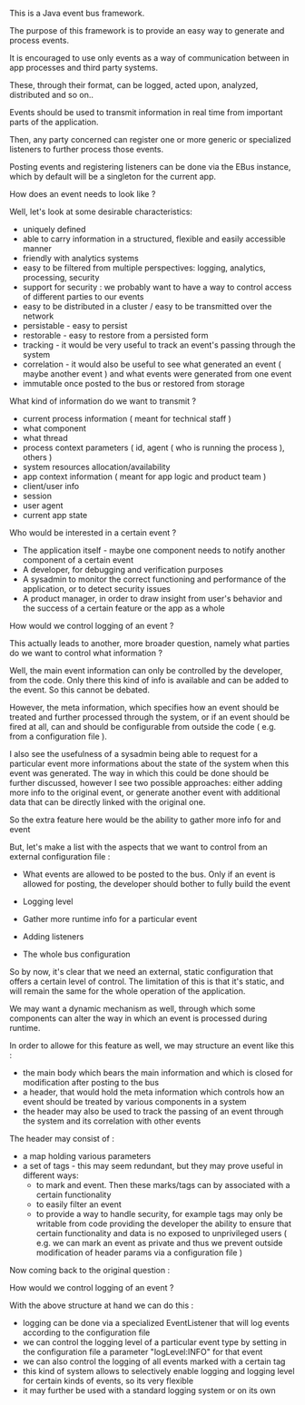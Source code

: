 This is a Java event bus framework. 

The purpose of this framework is to provide an easy way to generate and process events. 

It is encouraged to use only events as a way of communication between in app processes and third party systems.

These, through their format, can be logged, acted upon, analyzed, distributed and so on..

Events should be used to transmit information in real time from important parts of the application.

Then, any party concerned can register one or more generic or specialized listeners to further process those events.

Posting events and registering listeners can be done via the EBus instance, which by default will be a singleton for the current app.

 
 How does an event needs to look like ? 
 
 Well, let's look at some desirable characteristics:
 
 * uniquely defined
 * able to carry information in a structured, flexible and easily accessible manner
 * friendly with analytics systems
 * easy to be filtered from multiple perspectives: logging, analytics, processing, security
 * support for security : we probably want to have a way to control access of different parties to our events
 * easy to be distributed in a cluster / easy to be transmitted over the network
 * persistable - easy to persist
 * restorable - easy to restore from a persisted form
 * tracking - it would be very useful to track an event's passing through the system
 * correlation - it would also be useful to see what generated an event ( maybe another event ) and what events were generated from one event
 * immutable once posted to the bus or restored from storage
 
 
 What kind of information do we want to transmit ? 
 
 * current process information ( meant for technical staff ) 
  * what component
  * what thread
  * process context parameters ( id, agent ( who is running the process ), others )
  * system resources allocation/availability
 * app context information ( meant for app logic and product team )
  * client/user info
  * session
  * user agent
  * current app state
 
 
 Who would be interested in a certain event ? 
 
 * The application itself - maybe one component needs to notify another component of a certain event
 * A developer, for debugging and verification purposes
 * A sysadmin to monitor the correct functioning and performance of the application, or to detect security issues
 * A product manager, in order to draw insight from user's behavior and the success of a certain feature or the app as a whole
 
 
 How would we control logging of an event ? 
 
 This actually leads to another, more broader question, namely what parties do we want to control what information ? 
 
 Well, the main event information can only be controlled by the developer, from the code. Only there this kind of info 
 is available and can be added to the event. So this cannot be debated. 
 
 However, the meta information, which specifies how an event should be treated and further processed through the system, or if an event should be fired at all, can and should be configurable from outside the code ( e.g. from a configuration file ). 
 
 I also see the usefulness of a sysadmin being able to request for a particular event more informations about the state of the system when this event was generated. The way in which this could be done should be further discussed, however I see two possible approaches: either adding more info to the original event, or generate another event with additional data that can be directly linked with the original one.
 
 So the extra feature here would be the ability to gather more info for and event
 
 
But, let's make a list with the aspects that we want to control from an external configuration file :

- What events are allowed to be posted to the bus. Only if an event is allowed for posting, the developer should bother to fully build the event

- Logging level

- Gather more runtime info for a particular event

- Adding listeners

- The whole bus configuration 



So by now, it's clear that we need an external, static configuration that offers a certain level of control.
The limitation of this is that it's static, and will remain the same for the whole operation of the application.

We may want a dynamic mechanism as well, through which some components can alter the way in which an event is processed during runtime.


In order to allowe for this feature as well, we may structure an event like this :  
 
 * the main body which bears the main information and which is closed for modification after posting to the bus
 * a header, that would hold the meta information which controls how an event should be treated by various components in 
 a system
 * the header may also be used to track the passing of an event through the system and its correlation with other events
 
 
 The header may consist of :
 
 * a map holding various parameters 
 * a set of tags - this may seem redundant, but they may prove useful in different ways:
   * to mark and event. Then these marks/tags can by associated with a certain functionality
   * to easily filter an event
   * to provide a way to handle security, for example tags may only be writable from code providing the developer the
   ability to ensure that certain functionality and data is no exposed to unprivileged users ( e.g. we can mark an event
   as private and thus we prevent outside modification of header params via a configuration file ) 
   

Now coming back to the original question :  

How would we control logging of an event ? 

With the above structure at hand we can do this : 

* logging can be done via a specialized EventListener that will log events according to the configuration file
* we can control the logging level of a particular event type by setting in the configuration file a parameter "logLevel:INFO" for that event
* we can also control the logging of all events marked with a certain tag
* this kind of system allows to selectively enable logging and logging level for certain kinds of events, so its very flexible
* it may further be used with a standard logging system or on its own




